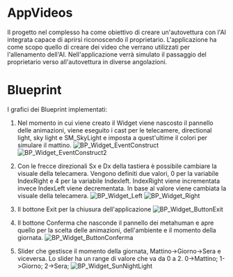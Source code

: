 # AppVideos
Il progetto nel complesso ha come obiettivo di creare un'autovettura con l'AI integrata capace di aprirsi riconoscendo il proprietario.
L'applicazione ha come scopo quello di creare dei video che verrano utilizzati per l'allenamento dell'AI.
Nell'applicazione verrà simulato il passaggio del proprietario verso all'autovettura in diverse angolazioni.

# Blueprint
I grafici dei Blueprint implementati:
1. Nel momento in cui viene creato il Widget viene nascosto il pannello delle animazioni,
   viene eseguito i cast per le telecamere, directional light, sky light e SM_SkyLight e imposta
   a quest'ultime il colori per simulare il mattino.
![BP_Widget_EventConstruct](https://github.com/user-attachments/assets/c69eaf18-433e-4383-aa65-d33e850ea8fe)
![BP_Widget_EventConstruct2](https://github.com/user-attachments/assets/e7ea8a98-0b6c-4128-a1b0-37636506f1cf)


1. Con le frecce direzionali Sx e Dx della tastiera è possibile cambiare la visuale della telecamera.
   Vengono definiti due valori, 0 per la variabile IndexRight e 4 per la variabile Indexleft.
   IndexRight viene incrementata invece IndexLeft viene decrementata. In base al valore viene cambiata la visuale della telecamera. 
![BP_Widget_Left](https://github.com/user-attachments/assets/2b2ede9e-20d3-4850-9628-0460d0875045)
![BP_Widget_Right](https://github.com/user-attachments/assets/a8168176-17e3-41ce-9fdd-5bcf5ef5d240)

3. Il bottone Exit per la chiusura dell'applicazione
![BP_Widget_ButtonExit](https://github.com/user-attachments/assets/29ddca9c-b660-4c99-bff3-1e77e63754c9)

4. Il bottone Conferma che nasconde il pannello dei metahuman e apre quello per la scelta delle animazioni,
   dell'ambiente e il momento della giornata.
![BP_Widget_ButtonConferma](https://github.com/user-attachments/assets/83a7ec20-d72d-43f8-9281-f86773c39a26)

5. Slider che gestisce il momento della giornata, Mattino->Giorno->Sera e viceversa.
   Lo slider ha un range di valore che va da 0 a 2. 0->Mattino; 1->Giorno; 2->Sera;
![BP_Widget_SunNightLight](https://github.com/user-attachments/assets/ed18615c-09a6-4f62-a46f-9014b21bacba)




